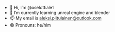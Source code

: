 - 👋 Hi, I’m @oselottiale1
- 🌱 I’m currently learning unreal engine and blender
- 📫 My email is aleksi.piitulainen@outlook.com
- 😄 Pronouns: he/him

